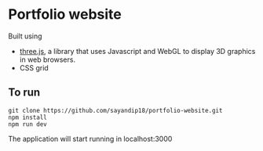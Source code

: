 # Portfolio website

Built using

- [three.js](https://threejs.org/), a library that uses Javascript and WebGL to display 3D graphics in web browsers.
- CSS grid

## To run

```
git clone https://github.com/sayandip18/portfolio-website.git
npm install
npm run dev
```

The application will start running in localhost:3000